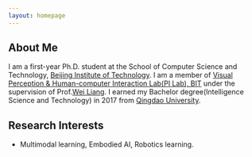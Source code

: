 ```yaml
---
layout: homepage
---
```


## About Me

I am a first-year Ph.D. student at the School of Computer Science and Technology, [Beijing Institute of Technology](https://bit.edu.cn). I am a member of [Visual Perception & Human-computer Interaction Lab(PI Lab), BIT](https://liangwei-bit.github.io/web/) under the supervision of Prof.[Wei Liang](https://liangwei-bit.github.io/web/). I earned my Bachelor degree(Intelligence Science and Technology) in 2017 from [Qingdao University](https://qdu.edu.cn).

## Research Interests

- Multimodal learning, Embodied AI, Robotics learning.

<!--
## News

- **[Feb. 2020]** Our paper about incremental learning is accepted to CVPR 2020.
- **[Feb. 2020]** We will host the ACM Multimedia Asia 2020 conference in Singapore!
- **[Sept. 2019]** Our paper about few-shot learning is accepted to NeurIPS 2019.
- **[Mar. 2019]** Our paper about few-shot learning is accepted to CVPR 2019.

{% include_relative _includes/publications.md %}

{% include_relative _includes/services.md %}
-->
